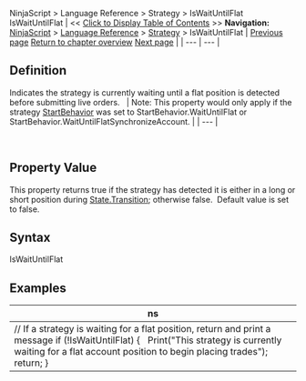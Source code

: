 ﻿
NinjaScript > Language Reference > Strategy > IsWaitUntilFlat
IsWaitUntilFlat
| << [Click to Display Table of Contents](iswaituntilflat.md) >> **Navigation:**     [NinjaScript](ninjascript-1.md) > [Language Reference](language_reference_wip-1.md) > [Strategy](strategy-1.md) > IsWaitUntilFlat | [Previous page](istradinghoursbreaklinevisible-1.md) [Return to chapter overview](strategy-1.md) [Next page](numberrestartattempts-1.md) |
| --- | --- |
## Definition
Indicates the strategy is currently waiting until a flat position is detected before submitting live orders. 
 
| Note: This property would only apply if the strategy [StartBehavior](startbehavior-1.md) was set to StartBehavior.WaitUntilFlat or StartBehavior.WaitUntilFlatSynchronizeAccount. |
| --- |

 
## Property Value
This property returns true if the strategy has detected it is either in a long or short position during [State.Transition](onstatechange-1.md); otherwise false.  Default value is set to false.
 
## Syntax
IsWaitUntilFlat
 
## 
## Examples
| ns |
| --- |
| // If a strategy is waiting for a flat position, return and print a message if (!IsWaitUntilFlat) {     Print("This strategy is currently waiting for a flat account position to begin placing trades");    return; } |

